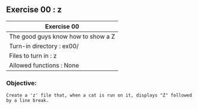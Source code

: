 ## Exercise 00 : z

|               Exercise 00             |
|---------------------------------------|
| The good guys know how to show a Z    |
| Turn-in directory : ex00/             |
| Files to turn in : z                  |
| Allowed functions : None              |

 ### Objective: 

<pre><code>Create a 'z' file that, when a cat is run on it, displays "Z" followed by a line break.</pre></code>
